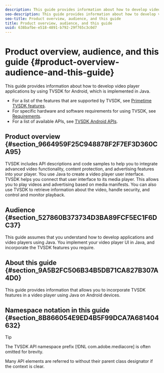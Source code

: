 ```yaml
---
description: This guide provides information about how to develop video player applications by using TVSDK for Android, which is implemented in Java.
seo-description: This guide provides information about how to develop video player applications by using TVSDK for Android, which is implemented in Java.
seo-title: Product overview, audience, and this guide
title: Product overview, audience, and this guide
uuid: 638bafbe-e518-4891-b792-29f765c3c0d7
---
```


# Product overview, audience, and this guide {#product-overview-audience-and-this-guide}

This guide provides information about how to develop video player applications by using TVSDK for Android, which is implemented in Java.

<!--<a id="section_FC24E86A2E6442B8A3769160769BBDFA"></a>-->

* For a list of the features that are supported by TVSDK, see [Primetime TVSDK features](../../tvsdk-2.7-for-android/overview-prod-audience-guide/c-psdk-android-2.7-overview-of-the-player.md#c_psdk_overview-of-the-player-features). 
* For specific hardware and software requirements for using TVSDK, see [Requirements](../../tvsdk-2.7-for-android/c-psdk-android-2.7-requirements.md#c_psdk_requirements). 
* For a list of available APIs, see [TVSDK Android APIs](https://help.adobe.com/en_US/primetime/api/psdk/javadoc_2.7/).

## Product overview {#section_9664959F25C948878F2F7EF3D360CA95}

TVSDK includes API descriptions and code samples to help you to integrate advanced video functionality, content protection, and advertising features into your player. You use Java to create a video player user interface. TVSDK helps you connect that user interface to its media player. This allows you to play videos and advertising based on media manifests. You can also use TVSDK to retrieve information about the video, handle security, and control and monitor playback.

## Audience {#section_527860B373734D3BA89FCF5EC1F6DC37}

This guide assumes that you understand how to develop applications and video players using Java. You implement your video player UI in Java, and incorporate the TVSDK features you require.

## About this guide {#section_9A5B2FC506B34B5DB71CA827B307A4D0}

This guide provides information that allows you to incorporate TVSDK features in a video player using Java on Android devices.

## Namespace notation in this guide {#section_8B866054E9ED4B5F99DCA7A681404632}

>[!TIP]
>
>The TVSDK API namespace prefix [!DNL com.adobe.mediacore] is often omitted for brevity. 
>
>Many API elements are referred to without their parent class designator if the context is clear.